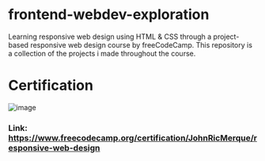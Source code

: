 # frontend-webdev-exploration
Learning responsive web design using HTML &amp; CSS through a project-based responsive web design course by freeCodeCamp. This repository is a collection of the projects i made throughout the course.

# Certification
![image](https://user-images.githubusercontent.com/92630490/187161323-df354aae-a9dc-475f-b159-671fc8fab00d.png)

### Link: https://www.freecodecamp.org/certification/JohnRicMerque/responsive-web-design
